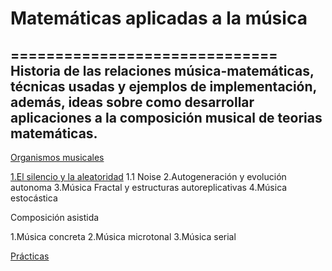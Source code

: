 # Matemáticas aplicadas a la música
==============================
Historia de las relaciones música-matemáticas, técnicas usadas y ejemplos de implementación, además, ideas sobre como desarrollar aplicaciones a la composición musical de teorias matemáticas. 
---

[Organismos musicales](https://github.com/essteban/matematicasAplicadasMusica/blob/master/divulgacion.md)

  [1.El silencio y la aleatoridad](https://github.com/essteban/matematicasAplicadasMusica/blob/master/silencioAleatoriedad.md)
    1.1 Noise
  2.Autogeneración y evolución autonoma
  3.Música Fractal y estructuras autoreplicativas
  4.Música estocástica
  
Composición asistida 

  1.Música concreta
  2.Música microtonal 
  3.Música serial

[Prácticas](https://github.com/essteban/matematicasAplicadasMusica/blob/master/practicas.md)
